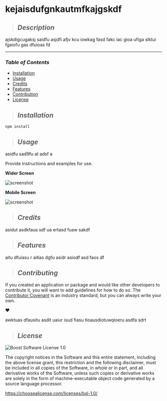 # **kejaisdufgnkautmfkajgskdf**

>## **_Description_**

ajskdigcugaksj saidfu asjdfi afjv kcu iowkag fasd fakc iac gioa ufiga slktui fgaiofu gas dfuioas fd

---
### **_Table of Contents_**

* [Installation](#installation)
* [Usage](#usage)
* [Credits](#credits)
* [Features](#features)
* [Contribution](#contribution)
* [License](#license)

>## **_Installation_**

```
npm install
```



>## **_Usage_**

asidfu sad9fu at adsf a

Provide instructions and examples for use.

**Wider Screen**

![screenshot](./assets/images/screenshot.png)

**Mobile Screen**

![screenshot](./assets/images/mobile-screenshot.png)


>## **_Credits_**

asidut asdkfaua sdf ua ertasd fuaw sakdf


>## **_Features_**

aitu dfuiasu r aitias dgfu asidr asiodf asd faos df


>## **_Contributing_**

If you created an application or package and would like other developers to contribute it, you will want to add guidelines for how to do so. The [Contributor Covenant](https://www.contributor-covenant.org/) is an industry standard, but you can always write your own.

❤️

awktuas dfausitu asdit uaiur isud fiasu tioausdiotuwqioeru asdfa sdrt


>## **_License_**

![Boost Software License 1.0](https://img.shields.io/badge/license-Boost%20Software%20License%201.0-green.svg)

The copyright notices in the Software and this entire statement, including
    the above license grant, this restriction and the following disclaimer,
    must be included in all copies of the Software, in whole or in part, and
    all derivative works of the Software, unless such copies or derivative
    works are solely in the form of machine-executable object code generated by
    a source language processor.

https://choosealicense.com/licenses/bsl-1.0/

